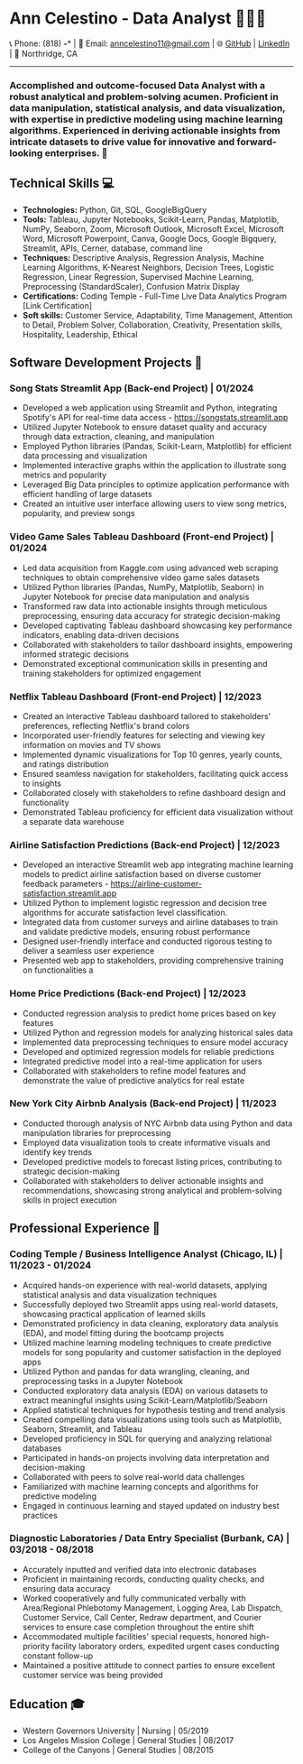 # Ann Celestino - Data Analyst 👩🏻‍💻

📞 Phone: (818) ***-**** | 📧 Email: anncelestino11@gmail.com | 🌐 [GitHub](https://github.com/your-github-username) | [LinkedIn](https://www.linkedin.com/in/your-linkedin-profile/) | 📍 Northridge, CA

--- 

### Accomplished and outcome-focused Data Analyst with a robust analytical and problem-solving acumen. Proficient in data manipulation, statistical analysis, and data visualization, with expertise in predictive modeling using machine learning algorithms. Experienced in deriving actionable insights from intricate datasets to drive value for innovative and forward-looking enterprises. 🚀

## Technical Skills 💻

- **Technologies:** Python, Git, SQL, GoogleBigQuery
- **Tools:** Tableau, Jupyter Notebooks, Scikit-Learn, Pandas, Matplotlib, NumPy, Seaborn, Zoom, Microsoft Outlook,  Microsoft Excel, Microsoft Word, Microsoft Powerpoint, Canva, Google Docs, Google Bigquery, Streamlit, APIs, Cerner, database, command line
- **Techniques:** Descriptive Analysis, Regression Analysis, Machine Learning Algorithms,  K-Nearest Neighbors, Decision Trees, Logistic Regression, Linear Regression, Supervised Machine Learning, Preprocessing (StandardScaler), Confusion Matrix Display
- **Certifications:** Coding Temple - Full-Time Live Data Analytics Program [Link Certification]
- **Soft skills:** Customer Service, Adaptability, Time Management, Attention to Detail, Problem Solver, Collaboration, Creativity, Presentation skills, Hospitality, Leadership, Ethical

## Software Development Projects 👾

### Song Stats Streamlit App (Back-end Project) | 01/2024
- Developed a web application using Streamlit and Python, integrating Spotify's API for real-time data access - https://songstats.streamlit.app
- Utilized Jupyter Notebook to ensure dataset quality and accuracy through data extraction, cleaning, and manipulation
- Employed Python libraries (Pandas, Scikit-Learn, Matplotlib) for efficient data processing and visualization
- Implemented interactive graphs within the application to illustrate song metrics and popularity
- Leveraged Big Data principles to optimize application performance with efficient handling of large datasets
- Created an intuitive user interface allowing users to view song metrics, popularity, and preview songs

### Video Game Sales Tableau Dashboard (Front-end Project) | 01/2024
- Led data acquisition from Kaggle.com using advanced web scraping techniques to obtain comprehensive video game sales datasets
- Utilized Python libraries (Pandas, NumPy, Matplotlib, Seaborn) in Jupyter Notebook for precise data manipulation and analysis
- Transformed raw data into actionable insights through meticulous preprocessing, ensuring data accuracy for strategic decision-making
- Developed captivating Tableau dashboard showcasing key performance indicators, enabling data-driven decisions
- Collaborated with stakeholders to tailor dashboard insights, empowering informed strategic decisions
- Demonstrated exceptional communication skills in presenting and training stakeholders for optimized engagement

### Netflix Tableau Dashboard (Front-end Project) | 12/2023
- Created an interactive Tableau dashboard tailored to stakeholders' preferences, reflecting Netflix's brand colors
- Incorporated user-friendly features for selecting and viewing key information on movies and TV shows
- Implemented dynamic visualizations for Top 10 genres, yearly counts, and ratings distribution
- Ensured seamless navigation for stakeholders, facilitating quick access to insights
- Collaborated closely with stakeholders to refine dashboard design and functionality
- Demonstrated Tableau proficiency for efficient data visualization without a separate data warehouse

### Airline Satisfaction Predictions (Back-end Project) | 12/2023
- Developed an interactive Streamlit web app integrating machine learning models to predict airline satisfaction based on diverse customer feedback parameters - https://airline-customer-satisfaction.streamlit.app
- Utilized Python to implement logistic regression and decision tree algorithms for accurate satisfaction level classification.
- Integrated data from customer surveys and airline databases to train and validate predictive models, ensuring robust performance
- Designed user-friendly interface and conducted rigorous testing to deliver a seamless user experience
- Presented web app to stakeholders, providing comprehensive training on functionalities a 

### Home Price Predictions (Back-end Project) | 12/2023
- Conducted regression analysis to predict home prices based on key features
- Utilized Python and regression models for analyzing historical sales data
- Implemented data preprocessing techniques to ensure model accuracy
- Developed and optimized regression models for reliable predictions
- Integrated predictive model into a real-time application for users
- Collaborated with stakeholders to refine model features and demonstrate the value of predictive analytics for real estate 

### New York City Airbnb Analysis (Back-end Project) | 11/2023
- Conducted thorough analysis of NYC Airbnb data using Python and data manipulation libraries for preprocessing
- Employed data visualization tools to create informative visuals and identify key trends
- Developed predictive models to forecast listing prices, contributing to strategic decision-making
- Collaborated with stakeholders to deliver actionable insights and recommendations, showcasing strong analytical and problem-solving skills in project execution

## Professional Experience 💼

### Coding Temple / Business Intelligence Analyst (Chicago, IL) | 11/2023 - 01/2024

- Acquired hands-on experience with real-world datasets, applying statistical analysis and data visualization techniques
- Successfully deployed two Streamlit apps using real-world datasets, showcasing practical application of learned skills
- Demonstrated proficiency in data cleaning, exploratory data analysis (EDA), and model fitting during the bootcamp projects
- Utilized machine learning modeling techniques to create predictive models for song popularity and customer satisfaction in the deployed apps
- Utilized Python and pandas for data wrangling, cleaning, and preprocessing tasks in a Jupyter Notebook
- Conducted exploratory data analysis (EDA) on various datasets to extract meaningful insights using Scikit-Learn/Matplotlib/Seaborn
- Applied statistical techniques for hypothesis testing and trend analysis
- Created compelling data visualizations using tools such as Matplotlib, Seaborn, Streamlit, and Tableau
- Developed proficiency in SQL for querying and analyzing relational databases
- Participated in hands-on projects involving data interpretation and decision-making
- Collaborated with peers to solve real-world data challenges
- Familiarized with machine learning concepts and algorithms for predictive modeling
- Engaged in continuous learning and stayed updated on industry best practices

### Diagnostic Laboratories / Data Entry Specialist (Burbank, CA) | 03/2018 - 08/2018

- Accurately inputted and verified data into electronic databases
- Proficient in maintaining records, conducting quality checks, and ensuring data accuracy
- Worked cooperatively and fully communicated verbally with Area/Regional Phlebotomy Management, Logging Area, Lab Dispatch, Customer Service, Call Center, Redraw department, and Courier services to ensure case completion throughout the entire shift
- Accommodated multiple facilities' special requests, honored high-priority facility laboratory orders, expedited urgent cases conducting constant follow-up
- Maintained a positive attitude to connect parties to ensure excellent customer service was being provided

## Education 🎓

- Western Governors University | Nursing | 05/2019
- Los Angeles Mission College | General Studies | 08/2017
- College of the Canyons | General Studies | 08/2015
